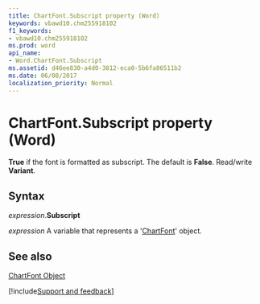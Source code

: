 ```yaml
---
title: ChartFont.Subscript property (Word)
keywords: vbawd10.chm255918102
f1_keywords:
- vbawd10.chm255918102
ms.prod: word
api_name:
- Word.ChartFont.Subscript
ms.assetid: d46ee830-a4d0-3812-eca0-5b6fa86511b2
ms.date: 06/08/2017
localization_priority: Normal
---
```



# ChartFont.Subscript property (Word)

 **True** if the font is formatted as subscript. The default is **False**. Read/write **Variant**.


## Syntax

_expression_.**Subscript**

_expression_ A variable that represents a '[ChartFont](Word.ChartFont.md)' object.


## See also


[ChartFont Object](Word.ChartFont.md)

[!include[Support and feedback](~/includes/feedback-boilerplate.md)]